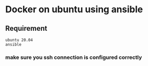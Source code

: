 # Docker on ubuntu using ansible
## Requirement
    ubuntu 20.04
    ansible
### make sure you ssh connection is configured correctly
